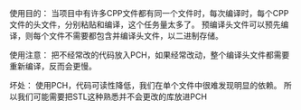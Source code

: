 使用目的：
当项目中有许多CPP文件都有同一个文件时，每次编译时，每个CPP文件的头文件，分别粘贴和编译，这个任务量太多了。
预编译头文件可以预先编译，则每个文件不需要都包含并编译头文件，以二进制存储。

使用注意：
把不经常改的代码放入PCH，如果经常改动，整个编译头文件都需要重新编译，反而会更慢。

坏处：
使用PCH，代码可读性降低，我们在单个文件中很难发现明显的依赖。
所以我们可能需要把STL这种熟悉并不会更改的库放进PCH
 
